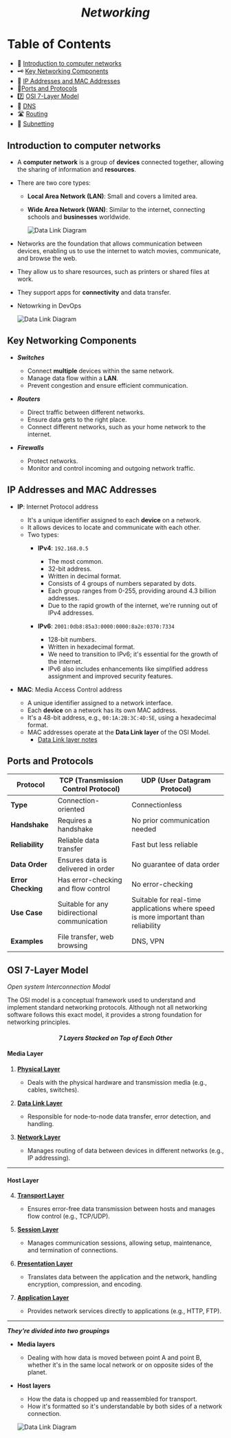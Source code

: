 <h1 align="center"><em>Networking</em></h1>

# Table of Contents

- 📖 [Introduction to computer networks](#introduction-to-computer-networks)
- 🗝️ [Key Networking Components ](#key-networking-components)
- 🔢 [IP Addresses and MAC Addresses ](#ip-addresses-and-mac-addresses )
- 🚦[Ports and Protocols](#ports-and-protocols)
- 7️⃣ [OSI 7-Layer Model](#osi-7-layer-model)
- 📜 [DNS](./notes/dns.md)
- 🛣️ [Routing](./notes/routing.md)
- 🥅 [Subnetting](./notes/subnetting.md)


## Introduction to computer networks

- A **computer network** is a group of **devices** connected together, allowing the sharing of information and **resources**.

- There are two core types:
  - **Local Area Network (LAN)**: Small and covers a limited area.
  - **Wide Area Network (WAN)**: Similar to the internet, connecting schools and **businesses** worldwide.

    ![Data Link Diagram](./assets/lan-wan.png)

- Networks are the foundation that allows communication between devices, enabling us to use the internet to watch movies, communicate, and browse the web.

- They allow us to share resources, such as printers or shared files at work.

- They support apps for **connectivity** and data transfer.


- Netowrking in DevOps
  
  <img align="center">![Data Link Diagram](./assets/intro-to-computer-networking-one.png)</img>
  

## Key Networking Components 

- ***Switches***
   - Connect **multiple** devices within the same network.
   - Manage data flow within a **LAN**.
   - Prevent congestion and ensure efficient communication.

- ***Routers*** 
   - Direct traffic between different networks.
   - Ensure data gets to the right place.
   - Connect different networks, such as your home network to the internet.

- ***Firewalls***
   - Protect networks.
   - Monitor and control incoming and outgoing network traffic.


## IP Addresses and MAC Addresses

- **IP**: Internet Protocol address
   - It's a unique identifier assigned to each **device** on a network.
   - It allows devices to locate and communicate with each other.
   - Two types: 
      - **IPv4**: `192.168.0.5`
         - The most common.
         - 32-bit address.
         - Written in decimal format.
         - Consists of 4 groups of numbers separated by dots.
         - Each group ranges from 0-255, providing around 4.3 billion addresses.
         - Due to the rapid growth of the internet, we're running out of IPv4 addresses.
         
      - **IPv6**: `2001:0db8:85a3:0000:0000:8a2e:0370:7334`
         - 128-bit numbers.
         - Written in hexadecimal format.
         - We need to transition to IPv6; it's essential for the growth of the internet.
         - IPv6 also includes enhancements like simplified address assignment and improved security features.


- **MAC**: Media Access Control address
   - A unique identifier assigned to a network interface.
   - Each **device** on a network has its own MAC address.
   - It's a 48-bit address, e.g., `00:1A:2B:3C:4D:5E`, using a hexadecimal format.
   - MAC addresses operate at the **Data Link layer** of the OSI Model.
      - [Data Link layer notes](./notes/data-link-layer.md)


## Ports and Protocols

| **Protocol** | **TCP (Transmission Control Protocol)**                    | **UDP (User Datagram Protocol)**                |
|--------------|------------------------------------------------------------|------------------------------------------------|
| **Type**     | Connection-oriented                                         | Connectionless                                |
| **Handshake**| Requires a handshake                                        | No prior communication needed                 |
| **Reliability**| Reliable data transfer                                    | Fast but less reliable                        |
| **Data Order**| Ensures data is delivered in order                         | No guarantee of data order                    |
| **Error Checking**| Has error-checking and flow control                     | No error-checking                             |
| **Use Case** | Suitable for any bidirectional communication                | Suitable for real-time applications where speed is more important than reliability |
| **Examples** | File transfer, web browsing                                | DNS, VPN                                      |



   
## OSI 7-Layer Model

*Open system Interconnection Modal*

The OSI model is a conceptual framework used to understand and implement standard networking protocols. Although not all networking software follows this exact model, it provides a strong foundation for networking principles.

<h4 align="center"><em>7 Layers Stacked on Top of Each Other</em></h4>


#### **Media Layer**

1. **[Physical Layer](./notes/physical-layer.md)**  
   - Deals with the physical hardware and transmission media (e.g., cables, switches).

2. **[Data Link Layer](./notes/data-link-layer.md)**  
   - Responsible for node-to-node data transfer, error detection, and handling.

3. **[Network Layer](./notes/network-layer.md)**  
   - Manages routing of data between devices in different networks (e.g., IP addressing).

---

#### **Host Layer**

4. **[Transport Layer](./notes/transport-layer.md)**  
   - Ensures error-free data transmission between hosts and manages flow control (e.g., TCP/UDP).

5. **[Session Layer](./notes/session-layer.md)**  
   - Manages communication sessions, allowing setup, maintenance, and termination of connections.

6. **[Presentation Layer](./notes/presentation-layer.md)**  
   - Translates data between the application and the network, handling encryption, compression, and encoding.

7. **[Application Layer](./notes/application-layer.md)**  
   - Provides network services directly to applications (e.g., HTTP, FTP).


---

***They’re divided into two groupings***

- **Media layers**
    - Dealing with how data is moved between point A and point B, whether it's in the same local network or on opposite sides of the planet.
    
- **Host layers**
    - How the data is chopped up and reassembled for transport.
    - How it's formatted so it's understandable by both sides of a network connection.


  <img align="center">![Data Link Diagram](./assets/OSI-modal-image.png)</img>